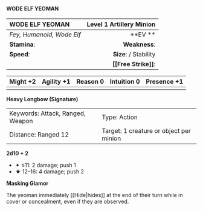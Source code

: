 #### WODE ELF YEOMAN

| WODE ELF YEOMAN           | **Level 1 Artillery Minion** |
| :------------------------ | ---------------------------: |
| *Fey, Humanoid, Wode Elf* |                  \*\*EV \*\* |
| **Stamina**:              |                **Weakness**: |
| **Speed**:                |       **Size**:  / Stability |
|                           |         **[[Free Strike]]**: |

| **Might** +2 | **Agility** +1 | **Reason** 0 | **Intuition** 0 | **Presence** +1 |
| ------------ | -------------- | ------------ | --------------- | --------------- |
|              |                |              |                 |                 |

**Heavy Longbow (Signature)**

|                                  |                                         |
| :------------------------------- | :-------------------------------------- |
| Keywords: Attack, Ranged, Weapon | Type: Action                            |
| Distance: Ranged 12              | Target: 1 creature or object per minion |

**2d10 + 2**

- ✦ ≤11: 2 damage; push 1
- ★ 12–16: 4 damage; push 2

**Masking Glamor**

The yeoman immediately [[Hide|hides]] at the end of their turn while in cover or concealment, even if they are observed.
